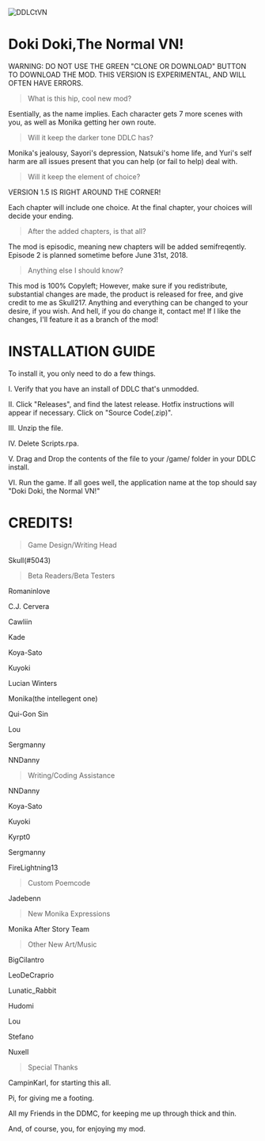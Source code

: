 ![DDLCtVN](https://raw.githubusercontent.com/Skull217/DDLCtVN/master/mod_assets/customlogo.png)
# Doki Doki,The Normal VN!

WARNING: DO NOT USE THE GREEN "CLONE OR DOWNLOAD" BUTTON TO DOWNLOAD THE MOD. THIS VERSION IS EXPERIMENTAL, AND WILL OFTEN HAVE ERRORS.
>What is this hip, cool new mod?

Esentially, as the name implies. Each character gets 7 more scenes with you, as well as Monika getting her own route.

>Will it keep the darker tone DDLC has?

Monika's jealousy, Sayori's depression, Natsuki's home life, and Yuri's self harm are all issues present that you can help (or fail to help) deal with.

>Will it keep the element of choice?

VERSION 1.5 IS RIGHT AROUND THE CORNER!

Each chapter will include one choice. At the final chapter, your choices will decide your ending.

>After the added chapters, is that all?

The mod is episodic, meaning new chapters will be added semifreqently. Episode 2 is planned sometime before June 31st, 2018.

>Anything else I should know?

This mod is 100% Copyleft; However, make sure if you redistribute, substantial changes are made, the product is released for free, and give credit to me as Skull217. Anything and everything can be changed to your desire, if you wish. And hell, if you do change it, contact me! If I like the changes, I'll feature it as a branch of the mod!

# INSTALLATION GUIDE

To install it, you only need to do a few things.

I. Verify that you have an install of DDLC that's unmodded.

II. Click "Releases", and find the latest release. Hotfix instructions will appear if necessary. Click on "Source Code(.zip)".

III. Unzip the file.

IV. Delete Scripts.rpa.

V. Drag and Drop the contents of the file to your /game/ folder in your DDLC install. 

VI. Run the game. If all goes well, the application name at the top should say "Doki Doki, the Normal VN!"

# CREDITS!

>Game Design/Writing Head

Skull(#5043)

>Beta Readers/Beta Testers

Romaninlove

C.J. Cervera
 
Cawliin

Kade

Koya-Sato

Kuyoki

Lucian Winters

Monika(the intellegent one)

Qui-Gon Sin

Lou
  
Sergmanny
    
NNDanny


>Writing/Coding Assistance

NNDanny
    
Koya-Sato
    
Kuyoki

Kyrpt0

Sergmanny

FireLightning13

>Custom Poemcode

Jadebenn

>New Monika Expressions

Monika After Story Team

>Other New Art/Music

BigCilantro

LeoDeCraprio

Lunatic_Rabbit

Hudomi

Lou

Stefano

Nuxell

>Special Thanks

CampinKarl, for starting this all.

Pi, for giving me a footing.

All my Friends in the DDMC, for keeping me up through thick and thin.

And, of course, you, for enjoying my mod.
